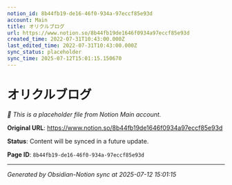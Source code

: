 ```yaml
---
notion_id: 8b44fb19-de16-46f0-934a-97eccf85e93d
account: Main
title: オリクルブログ
url: https://www.notion.so/8b44fb19de1646f0934a97eccf85e93d
created_time: 2022-07-31T10:43:00.000Z
last_edited_time: 2022-07-31T10:43:00.000Z
sync_status: placeholder
sync_time: 2025-07-12T15:01:15.150670
---
```


# オリクルブログ

*🔄 This is a placeholder file from Notion Main account.*

**Original URL**: https://www.notion.so/8b44fb19de1646f0934a97eccf85e93d

**Status**: Content will be synced in a future update.

**Page ID**: `8b44fb19-de16-46f0-934a-97eccf85e93d`

---

*Generated by Obsidian-Notion sync at 2025-07-12 15:01:15*
